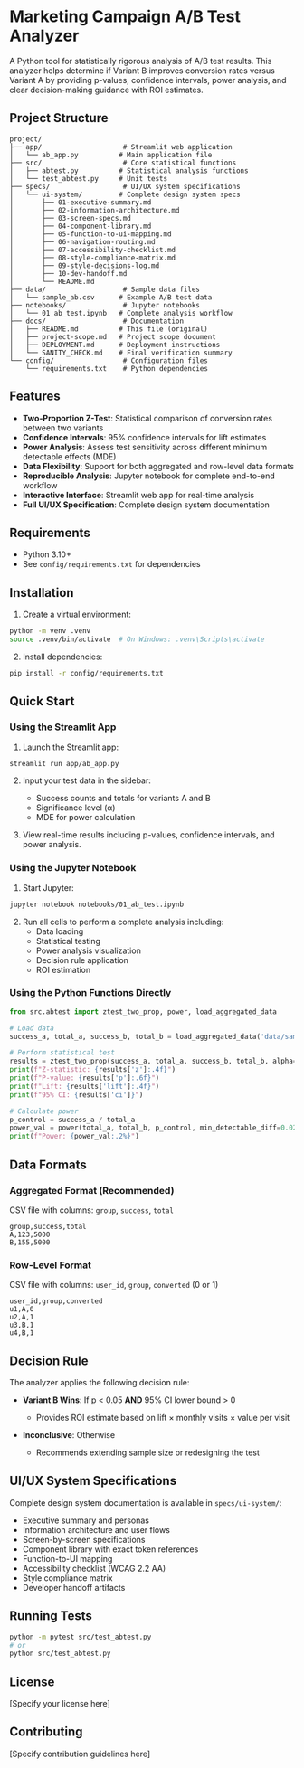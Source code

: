 # Marketing Campaign A/B Test Analyzer

A Python tool for statistically rigorous analysis of A/B test results. This analyzer helps determine if Variant B improves conversion rates versus Variant A by providing p-values, confidence intervals, power analysis, and clear decision-making guidance with ROI estimates.

## Project Structure

```
project/
├── app/                    # Streamlit web application
│   └── ab_app.py          # Main application file
├── src/                    # Core statistical functions
│   ├── abtest.py          # Statistical analysis functions
│   └── test_abtest.py     # Unit tests
├── specs/                  # UI/UX system specifications
│   └── ui-system/         # Complete design system specs
│       ├── 01-executive-summary.md
│       ├── 02-information-architecture.md
│       ├── 03-screen-specs.md
│       ├── 04-component-library.md
│       ├── 05-function-to-ui-mapping.md
│       ├── 06-navigation-routing.md
│       ├── 07-accessibility-checklist.md
│       ├── 08-style-compliance-matrix.md
│       ├── 09-style-decisions-log.md
│       ├── 10-dev-handoff.md
│       └── README.md
├── data/                   # Sample data files
│   └── sample_ab.csv      # Example A/B test data
├── notebooks/              # Jupyter notebooks
│   └── 01_ab_test.ipynb   # Complete analysis workflow
├── docs/                   # Documentation
│   ├── README.md          # This file (original)
│   ├── project-scope.md   # Project scope document
│   ├── DEPLOYMENT.md      # Deployment instructions
│   └── SANITY_CHECK.md    # Final verification summary
└── config/                 # Configuration files
    └── requirements.txt    # Python dependencies
```

## Features

- **Two-Proportion Z-Test**: Statistical comparison of conversion rates between two variants
- **Confidence Intervals**: 95% confidence intervals for lift estimates
- **Power Analysis**: Assess test sensitivity across different minimum detectable effects (MDE)
- **Data Flexibility**: Support for both aggregated and row-level data formats
- **Reproducible Analysis**: Jupyter notebook for complete end-to-end workflow
- **Interactive Interface**: Streamlit web app for real-time analysis
- **Full UI/UX Specification**: Complete design system documentation

## Requirements

- Python 3.10+
- See `config/requirements.txt` for dependencies

## Installation

1. Create a virtual environment:
```bash
python -m venv .venv
source .venv/bin/activate  # On Windows: .venv\Scripts\activate
```

2. Install dependencies:
```bash
pip install -r config/requirements.txt
```

## Quick Start

### Using the Streamlit App

1. Launch the Streamlit app:
```bash
streamlit run app/ab_app.py
```

2. Input your test data in the sidebar:
   - Success counts and totals for variants A and B
   - Significance level (α)
   - MDE for power calculation

3. View real-time results including p-values, confidence intervals, and power analysis.

### Using the Jupyter Notebook

1. Start Jupyter:
```bash
jupyter notebook notebooks/01_ab_test.ipynb
```

2. Run all cells to perform a complete analysis including:
   - Data loading
   - Statistical testing
   - Power analysis visualization
   - Decision rule application
   - ROI estimation

### Using the Python Functions Directly

```python
from src.abtest import ztest_two_prop, power, load_aggregated_data

# Load data
success_a, total_a, success_b, total_b = load_aggregated_data('data/sample_ab.csv')

# Perform statistical test
results = ztest_two_prop(success_a, total_a, success_b, total_b, alpha=0.05)
print(f"Z-statistic: {results['z']:.4f}")
print(f"P-value: {results['p']:.6f}")
print(f"Lift: {results['lift']:.4f}")
print(f"95% CI: {results['ci']}")

# Calculate power
p_control = success_a / total_a
power_val = power(total_a, total_b, p_control, min_detectable_diff=0.02, alpha=0.05)
print(f"Power: {power_val:.2%}")
```

## Data Formats

### Aggregated Format (Recommended)

CSV file with columns: `group`, `success`, `total`

```csv
group,success,total
A,123,5000
B,155,5000
```

### Row-Level Format

CSV file with columns: `user_id`, `group`, `converted` (0 or 1)

```csv
user_id,group,converted
u1,A,0
u2,A,1
u3,B,1
u4,B,1
```

## Decision Rule

The analyzer applies the following decision rule:

- **Variant B Wins**: If p < 0.05 **AND** 95% CI lower bound > 0
  - Provides ROI estimate based on lift × monthly visits × value per visit
  
- **Inconclusive**: Otherwise
  - Recommends extending sample size or redesigning the test

## UI/UX System Specifications

Complete design system documentation is available in `specs/ui-system/`:

- Executive summary and personas
- Information architecture and user flows
- Screen-by-screen specifications
- Component library with exact token references
- Function-to-UI mapping
- Accessibility checklist (WCAG 2.2 AA)
- Style compliance matrix
- Developer handoff artifacts

## Running Tests

```bash
python -m pytest src/test_abtest.py
# or
python src/test_abtest.py
```

## License

[Specify your license here]

## Contributing

[Specify contribution guidelines here]

